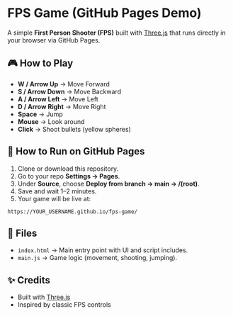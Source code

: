 # FPS Game (GitHub Pages Demo)

A simple **First Person Shooter (FPS)** built with [Three.js](https://threejs.org/) that runs directly in your browser via GitHub Pages.

## 🎮 How to Play
- **W / Arrow Up** → Move Forward  
- **S / Arrow Down** → Move Backward  
- **A / Arrow Left** → Move Left  
- **D / Arrow Right** → Move Right  
- **Space** → Jump  
- **Mouse** → Look around  
- **Click** → Shoot bullets (yellow spheres)  

## 🚀 How to Run on GitHub Pages
1. Clone or download this repository.  
2. Go to your repo **Settings → Pages**.  
3. Under **Source**, choose **Deploy from branch → main → /(root)**.  
4. Save and wait 1–2 minutes.  
5. Your game will be live at:  

```
https://YOUR_USERNAME.github.io/fps-game/
```

## 📂 Files
- `index.html` → Main entry point with UI and script includes.  
- `main.js` → Game logic (movement, shooting, jumping).  

## ✨ Credits
- Built with [Three.js](https://threejs.org/)  
- Inspired by classic FPS controls  
